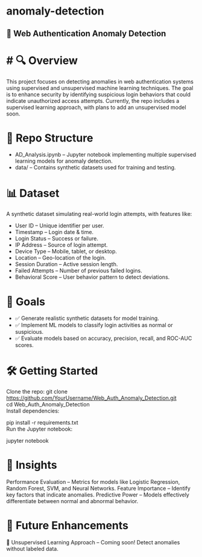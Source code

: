 # anomaly-detection

## 🚀 Web Authentication Anomaly Detection

# # 🔍 Overview

This project focuses on detecting anomalies in web authentication systems using supervised and unsupervised machine learning techniques. The goal is to enhance security by identifying suspicious login behaviors that could indicate unauthorized access attempts. Currently, the repo includes a supervised learning approach, with plans to add an unsupervised model soon.

# 📁 Repo Structure

- AD_Analysis.ipynb – Jupyter notebook implementing multiple supervised learning models for anomaly detection.
- data/ – Contains synthetic datasets used for training and testing.

# 📊 Dataset

A synthetic dataset simulating real-world login attempts, with features like:

- User ID – Unique identifier per user.
- Timestamp – Login date & time.
- Login Status – Success or failure.
- IP Address – Source of login attempt.
- Device Type – Mobile, tablet, or desktop.
- Location – Geo-location of the login.
- Session Duration – Active session length.
- Failed Attempts – Number of previous failed logins.
- Behavioral Score – User behavior pattern to detect deviations.

# 🎯 Goals
- ✅ Generate realistic synthetic datasets for model training.
- ✅ Implement ML models to classify login activities as normal or suspicious.
- ✅ Evaluate models based on accuracy, precision, recall, and ROC-AUC scores.

# 🛠️ Getting Started

Clone the repo:
git clone https://github.com/YourUsername/Web_Auth_Anomaly_Detection.git  
cd Web_Auth_Anomaly_Detection  
Install dependencies:

pip install -r requirements.txt  
Run the Jupyter notebook:

jupyter notebook  

# 📌 Insights
Performance Evaluation – Metrics for models like Logistic Regression, Random Forest, SVM, and Neural Networks.
Feature Importance – Identify key factors that indicate anomalies.
Predictive Power – Models effectively differentiate between normal and abnormal behavior.

# 🚧 Future Enhancements
🔹 Unsupervised Learning Approach – Coming soon! Detect anomalies without labeled data.
